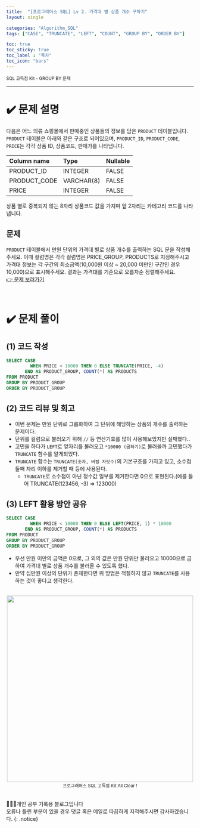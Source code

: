 ```yaml
---
title:  "[프로그래머스 SQL] Lv 2. 가격대 별 상품 개수 구하기"
layout: single

categories: "Algorithm_SQL"
tags: ["CASE", "TRUNCATE", "LEFT", "COUNT", "GROUP BY", "ORDER BY"]

toc: true
toc_sticky: true
toc_label : "목차"
toc_icon: "bars"
---
```


<small>SQL 고득점 Kit - GROUP BY 문제</small>

***

# <span class="half_HL">✔️ 문제 설명</span>
다음은 어느 의류 쇼핑몰에서 판매중인 상품들의 정보를 담은 ```PRODUCT``` 테이블입니다. ```PRODUCT``` 테이블은 아래와 같은 구조로 되어있으며, ```PRODUCT_ID```, ```PRODUCT_CODE```, ```PRICE```는 각각 상품 ID, 상품코드, 판매가를 나타냅니다.

|Column name|	Type	|Nullable|
|:---|:--|:--|
|PRODUCT_ID|	INTEGER	|FALSE|
|PRODUCT_CODE	|VARCHAR(8)	|FALSE|
|PRICE|	INTEGER	|FALSE|

상품 별로 중복되지 않는 8자리 상품코드 값을 가지며 앞 2자리는 카테고리 코드를 나타냅니다.

## 문제
```PRODUCT``` 테이블에서 만원 단위의 가격대 별로 상품 개수를 출력하는 SQL 문을 작성해주세요. 이때 컬럼명은 각각 컬럼명은 PRICE_GROUP, PRODUCTS로 지정해주시고 가격대 정보는 각 구간의 최소금액(10,000원 이상 ~ 20,000 미만인 구간인 경우 10,000)으로 표시해주세요. 결과는 가격대를 기준으로 오름차순 정렬해주세요.
<br>[👉 문제 보러가기](https://school.programmers.co.kr/learn/courses/30/lessons/131530)

<br>

# <span class="half_HL">✔️ 문제 풀이</span>
## (1) 코드 작성
```sql
SELECT CASE
         WHEN PRICE < 10000 THEN 0 ELSE TRUNCATE(PRICE, -4)
       END AS PRODUCT_GROUP, COUNT(*) AS PRODUCTS
FROM PRODUCT
GROUP BY PRODUCT_GROUP
ORDER BY PRODUCT_GROUP
```

## (2) 코드 리뷰 및 회고
- 이번 문제는 만원 단위로 그룹화하여 그 단위에 해당하는 상품의 개수를 출력하는 문제이다.
- 단위를 컬럼으로 불러오기 위해 ```//``` 등 연산기호를 많이 사용해보았지만 실패했다..
- 고민을 하다가 ```LEFT```로 앞자리를 불러오고 ```*10000 (곱하기)```로 불러올까 고민했다가 ```TRUNCATE``` 함수를 알게되었다.
- ```TRUNCATE``` 함수는 ```TRUNCATE(숫자, 버릴 자릿수)```의 기본구조를 가지고 있고, 소수점 둘째 자리 이하를 제거할 때 등에 사용된다.
  - ```TRUNCATE```로 소수점이 아닌 정수값 일부를 제거한다면 0으로 표현된다.(예를 들어 TRUNCATE(123456, -3) => 123000)

## (3) LEFT 활용 방안 공유
```sql
SELECT CASE
         WHEN PRICE < 10000 THEN 0 ELSE LEFT(PRICE, 1) * 10000
       END AS PRODUCT_GROUP, COUNT(*) AS PRODUCTS
FROM PRODUCT
GROUP BY PRODUCT_GROUP
ORDER BY PRODUCT_GROUP
```

- 우선 만원 미만의 금액은 0으로, 그 외의 값은 만원 단위만 불러오고 10000으로 곱하여 가격대 별로 상품 개수를 불러올 수 있도록 했다.
- 만약 십만원 이상의 단위가 존재한다면 위 방법은 적절하지 않고 ```TRUNCATE```를 사용하는 것이 좋다고 생각한다.

<br>

<div style="text-align : center;">
<img src="https://ifh.cc/g/A6V09p.jpg" width="500" >
</div>
<center><small>프로그래머스 SQL 고득점 Kit All Clear !</small></center>

<br>

👩🏻‍💻개인 공부 기록용 블로그입니다
<br>오류나 틀린 부분이 있을 경우 댓글 혹은 메일로 따끔하게 지적해주시면 감사하겠습니다.
{: .notice}
